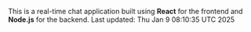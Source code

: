This is a real-time chat application built using **React** for the frontend and **Node.js** for the backend.
Last updated: Thu Jan  9 08:10:35 UTC 2025
